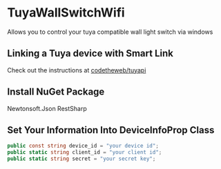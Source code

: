 # TuyaWallSwitchWifi
Allows you to control your tuya compatible wall light switch via windows

## Linking a Tuya device with Smart Link
Check out the instructions at [codetheweb/tuyapi](https://github.com/codetheweb/tuyapi/blob/master/docs/SETUP.md)

## Install NuGet Package
Newtonsoft.Json
RestSharp

## Set Your Information Into DeviceInfoProp Class 
```C#
public const string device_id = "your device id";
public static string client_id = "your client id";
public static string secret = "your secret key";
